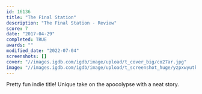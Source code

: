```yaml
---
id: 16136
title: "The Final Station"
description: "The Final Station - Review"
score: 7
date: "2017-04-29"
completed: TRUE
awards: ""
modified_date: "2022-07-04"
screenshots: []
cover: "//images.igdb.com/igdb/image/upload/t_cover_big/co27ar.jpg"
image: "//images.igdb.com/igdb/image/upload/t_screenshot_huge/yzpxwyutkub8oekd0rsp.jpg"
---
```

Pretty fun indie title! Unique take on the apocolypse with a neat story.